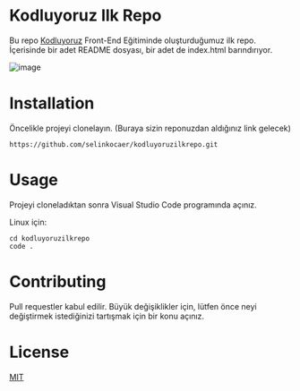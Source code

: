 # Kodluyoruz Ilk Repo
Bu repo [Kodluyoruz](https://kodluyoruz.org/tr/kodluyoruz/) Front-End Eğitiminde oluşturduğumuz ilk repo. İçerisinde bir adet README dosyası, bir adet de index.html barındırıyor.

![image](https://user-images.githubusercontent.com/72472012/209532125-5b5dae19-fd43-43f2-813b-43616415407b.png)


# Installation
Öncelikle projeyi clonelayın. (Buraya sizin reponuzdan aldığınız link gelecek)

```
https://github.com/selinkocaer/kodluyoruzilkrepo.git
```

# Usage
Projeyi cloneladıktan sonra Visual Studio Code programında açınız.

Linux için:

```
cd kodluyoruzilkrepo
code .
```

# Contributing
Pull requestler kabul edilir. Büyük değişiklikler için, lütfen önce neyi değiştirmek istediğinizi tartışmak için bir konu açınız.

# License
[MIT](https://github.com/selinkocaer/kodluyoruzilkrepo.git)
